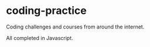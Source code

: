 # coding-practice
Coding challenges and courses from around the internet.

All completed in Javascript.
